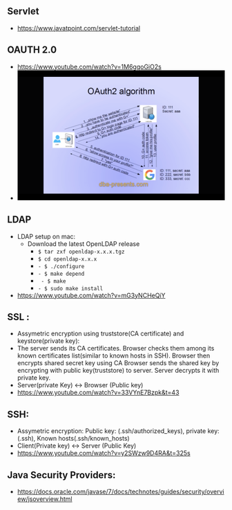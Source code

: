 ## Servlet
 - https://www.javatpoint.com/servlet-tutorial
 

## OAUTH 2.0
  - https://www.youtube.com/watch?v=1M6gqoGiO2s
  - <img src="https://github.com/eshita19/web/blob/master/oauth2.0.png"></img>

## LDAP
  - LDAP setup on mac: 
     - Download the latest OpenLDAP release
       - `$ tar zxf openldap-x.x.x.tgz`
       - `$ cd openldap-x.x.x`
       - `- $ ./configure`
       - `- $ make depend`
       - ` - $ make`
       - `- $ sudo make install`
   - https://www.youtube.com/watch?v=mG3yNCHeQiY  
   
## SSL : 
   - Assymetric encryption using truststore(CA certificate) and keystore(private key):
   - The server sends its CA certificates. Browser checks them among its known certificates list(similar to known hosts in SSH). Browser then encrypts shared secret key using CA Browser sends the shared key by encrypting with public key(truststore) to server. Server decrypts it with private key.
   - Server(private Key) <-> Browser (Public key)
   - https://www.youtube.com/watch?v=33VYnE7Bzpk&t=43
      
##  SSH: 
   - Assymetric encryption: Public key: (.ssh/authorized_keys), private key: (.ssh), Known hosts(.ssh/known_hosts)
   - Client(Private key) <-> Server (Public Key)
   - https://www.youtube.com/watch?v=y2SWzw9D4RA&t=325s
   
## Java Security Providers:
  - https://docs.oracle.com/javase/7/docs/technotes/guides/security/overview/jsoverview.html
   
   

